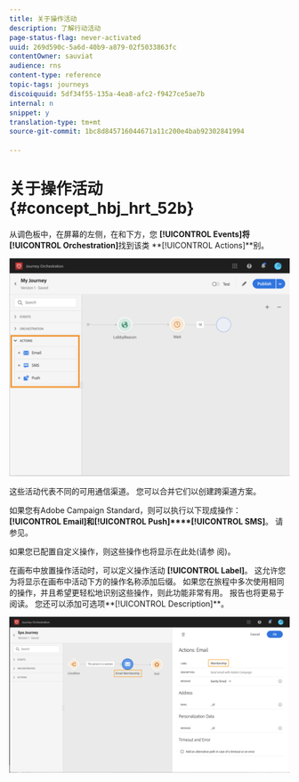 ```yaml
---
title: 关于操作活动
description: 了解行动活动
page-status-flag: never-activated
uuid: 269d590c-5a6d-40b9-a879-02f5033863fc
contentOwner: sauviat
audience: rns
content-type: reference
topic-tags: journeys
discoiquuid: 5df34f55-135a-4ea8-afc2-f9427ce5ae7b
internal: n
snippet: y
translation-type: tm+mt
source-git-commit: 1bc8d845716044671a11c200e4bab92302841994

---
```



# 关于操作活动 {#concept_hbj_hrt_52b}

从调色板中，在屏幕的左侧，在和下方，您 **[!UICONTROL Events]**将**[!UICONTROL Orchestration]**&#x200B;找到该类 **[!UICONTROL Actions]**别。

![](../assets/journey58.png)

这些活动代表不同的可用通信渠道。 您可以合并它们以创建跨渠道方案。

如果您有Adobe Campaign Standard，则可以执行以下现成操作： **[!UICONTROL Email]**和**[!UICONTROL Push]****[!UICONTROL SMS]**。 请参见[](../building-journeys/using-adobe-campaign-actions.md)。

如果您已配置自定义操作，则这些操作也将显示在此处(请参 [](../building-journeys/using-custom-actions.md)阅)。

在画布中放置操作活动时，可以定义操作活动 **[!UICONTROL Label]**。 这允许您为将显示在画布中活动下方的操作名称添加后缀。 如果您在旅程中多次使用相同的操作，并且希望更轻松地识别这些操作，则此功能非常有用。 报告也将更易于阅读。 您还可以添加可选项**[!UICONTROL Description]**。

![](../assets/journey59bis.png)
